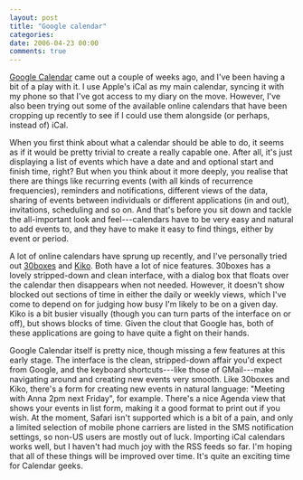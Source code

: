 ```yaml
---
layout: post
title: "Google calendar"
categories:
date: 2006-04-23 00:00
comments: true
---
```


<p><a href="http://www.google.com/calendar">Google Calendar</a> came out a couple of weeks ago, and I've been having a bit of a play with it. I use Apple's iCal as my main calendar, syncing it with my phone so that I've got access to my diary on the move. However, I've also been trying out some of the available online calendars that have been cropping up recently to see if I could use them alongside (or perhaps, instead of) iCal.</p>

<p>When you first think about what a calendar should be able to do, it seems as if it would be pretty trivial to create a really capable one. After all, it's just displaying a list of events which have a date and and optional start and finish time, right? But when you think about it more deeply, you realise that there are things like recurring events (with all kinds of recurrence frequencies), reminders and notifications, different views of the data, sharing of events between individuals or different applications (in and out), invitations, scheduling and so on. And that's before you sit down and tackle the all-important look and feel---calendars have to be very easy and natural to add events to, and they have to make it easy to find things, either by event or period.</p>

<p>A lot of online calendars have sprung up recently, and I've personally tried out <a href="http://www.30boxes.com/">30boxes</a> and <a href="http://www.kiko.com/">Kiko</a>. Both have a lot of nice features. 30boxes has a lovely stripped-down and clean interface, with a dialog box that floats over the calendar then disappears when not needed. However, it doesn't show blocked out sections of time in either the daily or weekly views, which I've come to depend on for judging how busy I'm likely to be on a given day. Kiko is a bit busier visually (though you can turn parts of the interface on or off), but shows blocks of time. Given the clout that Google has, both of these applications are going to have quite a fight on their hands.</p>

<p>Google Calendar itself is pretty nice, though missing a few features at this early stage. The interface is the clean, stripped-down affair you'd expect from Google, and the keyboard shortcuts---like those of GMail---make navigating around and creating new events very smooth. Like 30boxes and Kiko, there's a form for creating new events in natural language: "Meeting with Anna 2pm next Friday", for example. There's a nice Agenda view that shows your events in list form, making it a good format to print out if you wish. At the moment, Safari isn't supported which is a bit of a pain, and only a limited selection of mobile phone carriers are listed in the SMS notification settings, so non-US users are mostly out of luck. Importing iCal calendars works well, but I haven't had much joy with the RSS feeds so far. I'm hoping that all of these things will be improved over time. It's quite an exciting time for Calendar geeks.</p>



